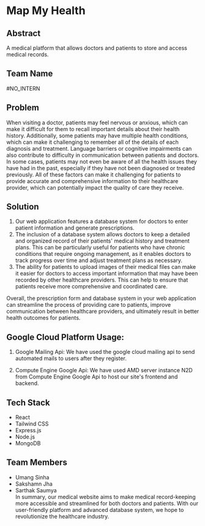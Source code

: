 # Map My Health

## Abstract

A medical platform that allows doctors and patients to store and access medical records.


## Team Name

#NO_INTERN


## Problem

When visiting a doctor, patients may feel nervous or anxious, which can make it difficult for them to recall important details about their health history. Additionally, some patients may have multiple health conditions, which can make it challenging to remember all of the details of each diagnosis and treatment. Language barriers or cognitive impairments can also contribute to difficulty in communication between patients and doctors. In some cases, patients may not even be aware of all the health issues they have had in the past, especially if they have not been diagnosed or treated previously. All of these factors can make it challenging for patients to provide accurate and comprehensive information to their healthcare provider, which can potentially impact the quality of care they receive.


## Solution

1. Our web application features a database system for doctors to enter patient information and generate prescriptions.
2. The inclusion of a database system allows doctors to keep a detailed and organized record of their patients' medical history and treatment plans. This can be particularly useful for patients who have chronic conditions that require ongoing management, as it enables doctors to track progress over time and adjust treatment plans as necessary.
3. The ability for patients to upload images of their medical files can make it easier for doctors to access important information that may have been recorded by other healthcare providers. This can help to ensure that patients receive more comprehensive and coordinated care.

Overall, the prescription form and database system in your web application can streamline the process of providing care to patients, improve communication between healthcare providers, and ultimately result in better health outcomes for patients.



## Google Cloud Platform Usage:

1. Google Mailing Api:
   We have used the google cloud mailing api to send automated mails to users after they register.

2. Compute Engine Google Api:
   We have used AMD server instance N2D from Compute Engine Google Api to host our site's frontend and backend.


## Tech Stack

- React
- Tailwind CSS
- Express.js
- Node.js
- MongoDB


## Team Members

- Umang Sinha
- Sakshamn Jha
- Sarthak Saumya 
  <br>
  In summary, our medical website aims to make medical record-keeping more accessible and streamlined for both doctors and patients. With our user-friendly platform and advanced database system, we hope to revolutionize the healthcare industry.

